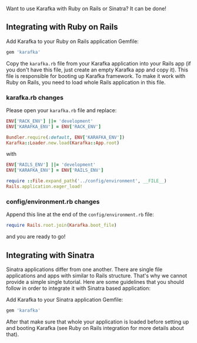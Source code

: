 Want to use Karafka with Ruby on Rails or Sinatra? It can be done!

## Integrating with Ruby on Rails

Add Karafka to your Ruby on Rails application Gemfile:

```ruby
gem 'karafka'
```

Copy the ```karafka.rb``` file from your Karafka application into your Rails app (if you don't have this file, just create an empty Karafka app and copy it). This file is responsible for booting up Karafka framework. To make it work with Ruby on Rails, you need to load whole Rails application in this file.

### karafka.rb changes

Please open your ```karafka.rb``` file and replace:

```ruby
ENV['RACK_ENV'] ||= 'development'
ENV['KARAFKA_ENV'] = ENV['RACK_ENV']

Bundler.require(:default, ENV['KARAFKA_ENV'])
Karafka::Loader.new.load(Karafka::App.root)
```

with

```ruby
ENV['RAILS_ENV'] ||= 'development'
ENV['KARAFKA_ENV'] = ENV['RAILS_ENV']

require ::File.expand_path('../config/environment', __FILE__)
Rails.application.eager_load!
```

### config/environment.rb changes

Append this line at the end of the ```config/environment.rb``` file:

```ruby
require Rails.root.join(Karafka.boot_file)
```

and you are ready to go!

## Integrating with Sinatra

Sinatra applications differ from one another. There are single file applications and apps with similar to Rails structure. That's why we cannot provide a simple single tutorial. Here are some guidelines that you should follow in order to integrate it with Sinatra based application:

Add Karafka to your Sinatra application Gemfile:

```ruby
gem 'karafka'
```

After that make sure that whole your application is loaded before setting up and booting Karafka (see Ruby on Rails integration for more details about that).